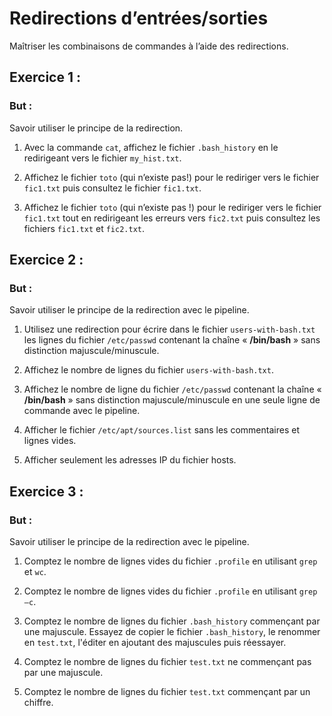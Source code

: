 # Redirections d’entrées/sorties
Maîtriser les combinaisons de commandes à l’aide des redirections.

## Exercice 1 : 

### But : ### 
Savoir utiliser le principe de la redirection.

1. Avec la commande ``cat``, affichez le fichier ``.bash_history`` en le redirigeant vers le fichier ``my_hist.txt``.

2. Affichez le fichier ``toto`` (qui n’existe pas!) pour le rediriger vers le fichier ``fic1.txt`` puis consultez le fichier ``fic1.txt``.

3. Affichez le fichier ``toto`` (qui n’existe pas !) pour le rediriger vers le
fichier ``fic1.txt`` tout en redirigeant les erreurs vers ``fic2.txt`` puis consultez les fichiers ``fic1.txt`` et ``fic2.txt``.


## Exercice 2 : 

### But : ###
Savoir utiliser le principe de la redirection avec le pipeline.

1. Utilisez une redirection pour écrire dans le fichier ``users-with-bash.txt`` les lignes du fichier ``/etc/passwd`` contenant la chaîne « **/bin/bash** » sans distinction majuscule/minuscule.

2. Affichez le nombre de lignes du fichier ``users-with-bash.txt``.

3. Affichez le nombre de ligne du fichier ``/etc/passwd`` contenant la chaîne « **/bin/bash** » sans distinction majuscule/minuscule en une seule ligne de commande avec le pipeline.

4. Afficher le fichier ``/etc/apt/sources.list`` sans les commentaires et lignes vides.

5. Afficher seulement les adresses IP du fichier hosts.


## Exercice 3 : 

### But : ###
Savoir utiliser le principe de la redirection avec le pipeline.

1. Comptez le nombre de lignes vides du fichier ``.profile`` en utilisant ``grep`` et ``wc``.

2. Comptez le nombre de lignes vides du fichier ``.profile`` en utilisant ``grep –c``.

3. Comptez le nombre de lignes du fichier ``.bash_history`` commençant par une majuscule. Essayez de copier le fichier ``.bash_history``, le renommer en ``test.txt``, l'éditer en ajoutant des majuscules puis réessayer.

4. Comptez le nombre de lignes du fichier ``test.txt`` ne commençant pas par une majuscule.

5. Comptez le nombre de lignes du fichier ``test.txt`` commençant par un chiffre.


